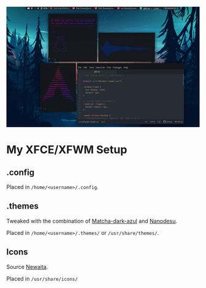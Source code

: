 ![Image description](/images/screenshots/xfce.png)

# My XFCE/XFWM Setup

## .config
Placed in `/home/<username>/.config`.
  
## .themes
Tweaked with the combination of [Matcha-dark-azul](https://www.gnome-look.org/p/1187179/) and [Nanodesu](https://www.gnome-look.org/p/1242826/).

Placed in `/home/<username>/.themes/` or `/usr/share/themes/`.

## Icons
Source [Newaita](https://www.pling.com/p/1243493).

Placed in `/usr/share/icons/`

